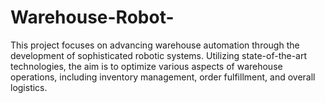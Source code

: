 # Warehouse-Robot-
This project focuses on advancing warehouse automation through the development of sophisticated robotic systems. Utilizing state-of-the-art technologies, the aim is to optimize various aspects of warehouse operations, including inventory management, order fulfillment, and overall logistics. 
